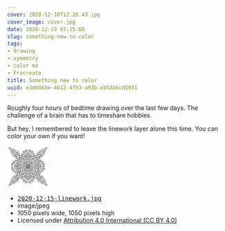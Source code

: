 ```yaml
---
cover: 2020-12-18T12.26.43.jpg
cover_image: cover.jpg
date: 2020-12-19 07:15:00
slug: something-new-to-color
tags:
- drawing
- symmetry
- color me
- Procreate
title: Something new to color
uuid: e3d0465e-4612-4fb3-a93b-eb52b6cd1031
---
```


Roughly four hours of bedtime drawing over the last few days.
The challenge of a brain that has to timeshare hobbies.

But hey, I remembered to leave the linework layer alone this time.
You can color your own if you want!

<div class="image-link">
  <div class="image-link-preview">
    <a href="2020-12-15-linework.jpg">
      <img src="2020-12-15-linework-96x96.jpg" alt="thumbnail of linked image" />
    </a>
  </div>
  <div class="image-link-details">
    <ul>
      <li>
        <a href="2020-12-15-linework.jpg">
          <tt>2020-12-15-linework.jpg</tt>
        </a>
      </li>
      <li>image/jpeg</li>
      <li>1050 pixels wide, 1050 pixels high</li>
      <li>Licensed under <a href="https://creativecommons.org/licenses/by/4.0/">Attribution 4.0 International (CC BY 4.0)</a></li>
    </ul>
  </div>
</div>